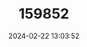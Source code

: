 ---
title: "159852"
category: "Hypochrysops ignita"
draft: false
date: 2024-02-22 13:03:52
languages:
  English: ["Fiery Jewel"]
---